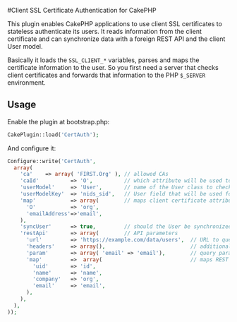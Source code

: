 #Client SSL Certificate Authentication for CakePHP

This plugin enables CakePHP applications to use client SSL certificates to stateless authenticate its users. It reads information from the client certificate and can synchronize data with a foreign REST API and the client User model.

Basically it loads the `SSL_CLIENT_*` variables, parses and maps the certificate information to the user. So you first need a server that checks client certificates and forwards that information to the PHP `$_SERVER` environment. 

## Usage

Enable the plugin at bootstrap.php:

```php
CakePlugin::load('CertAuth');
```

And configure it:

```php
Configure::write('CertAuth', 
  array(
    'ca'    => array( 'FIRST.Org' ), // allowed CAs
    'caId'          => 'O',          // which attribute will be used to verify the CA
    'userModel'     => 'User',       // name of the User class to check if user exists 
    'userModelKey'  => 'nids_sid',   // User field that will be used for querying 
    'map'           => array(        // maps client certificate attributes to User properties
      'O'           => 'org',
      'emailAddress'=>'email',
    ),
    'syncUser'      => true,         // should the User be synchronized with an external REST API
    'restApi'       => array(        // API parameters
      'url'         => 'https://example.com/data/users',  // URL to query
      'headers'     => array(),                           // additional headers, used for authentication
      'param'       => array( 'email' => 'email'),        // query parameters to add to the URL, mapped to USer properties 
      'map'         =>  array(                            // maps REST result to the User properties
        'uid'       => 'id',
        'name'      => 'name',
        'company'   => 'org',
        'email'     => 'email',
      ),
    ),
  ),
));
```



